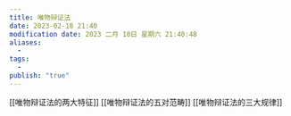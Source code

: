 ```yaml
---
title: 唯物辩证法
date: 2023-02-18 21:40
modification date: 2023 二月 18日 星期六 21:40:48
aliases:
  - 
tags:
  - 
publish: "true"
---
```


[[唯物辩证法的两大特征]]
[[唯物辩证法的五对范畴]]
[[唯物辩证法的三大规律]]
